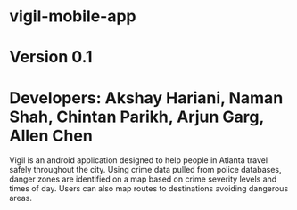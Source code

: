 # vigil-mobile-app
# Version 0.1
# Developers: Akshay Hariani, Naman Shah, Chintan Parikh, Arjun Garg, Allen Chen

Vigil is an android application designed to help people in Atlanta travel safely throughout the city. Using crime data pulled from police databases, danger zones are identified on a map based on crime severity levels and times of day. Users can also map routes to destinations avoiding dangerous areas.
